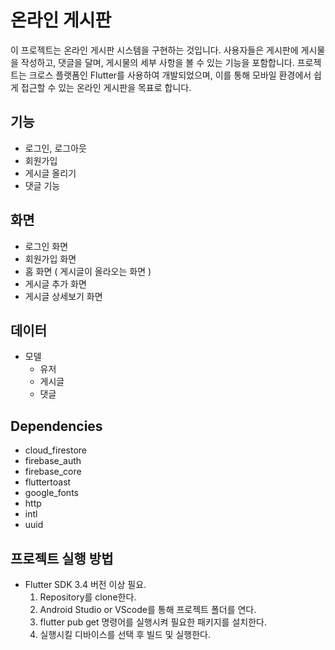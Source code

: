# 온라인 게시판
이 프로젝트는 온라인 게시판 시스템을 구현하는 것입니다. 사용자들은 게시판에 게시물을 작성하고, 댓글을 달며, 게시물의 세부 사항을 볼 수 있는 기능을 포함합니다. 프로젝트는 크로스 플랫폼인 Flutter를 사용하여 개발되었으며, 이를 통해 모바일 환경에서 쉽게 접근할 수 있는 온라인 게시판을 목표로 합니다.

## 기능
- 로그인, 로그아웃
- 회원가입
- 게시글 올리기
- 댓글 기능

## 화면
- 로그인 화면 
- 회원가입 화면
- 홈 화면 ( 게시글이 올라오는 화면 )
- 게시글 추가 화면
- 게시글 상세보기 화면

## 데이터
- 모델
    - 유저
    - 게시글
    - 댓글

## Dependencies
- cloud_firestore
- firebase_auth
- firebase_core
- fluttertoast
- google_fonts
- http
- intl
- uuid

## 프로젝트 실행 방법
- Flutter SDK 3.4 버전 이상 필요.
    1. Repository를 clone한다.
    2. Android Studio or VScode를 통해 프로젝트 폴더를 연다.
    3. flutter pub get 명령어를 실행시켜 필요한 패키지를 설치한다.
    5. 실행시킬 디바이스를 선택 후 빌드 및 실행한다.
